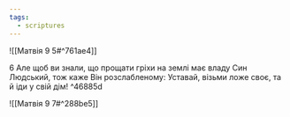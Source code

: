 ```yaml
---
tags:
  - scriptures
---
```


![[Матвія 9 5#^761ae4]]

6 Але щоб ви знали, що прощати гріхи на землі має владу Син Людський, тож каже Він розслабленому: Уставай, візьми ложе своє, та й іди у свій дім! ^46885d

![[Матвія 9 7#^288be5]]